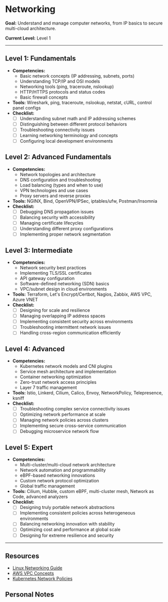 # Networking

**Goal:** Understand and manage computer networks, from IP basics to secure multi-cloud architecture.

**Current Level:** Level 1

---

## Level 1: Fundamentals
- **Competencies:**
  - Basic network concepts (IP addressing, subnets, ports)
  - Understanding TCP/IP and OSI models
  - Networking tools (ping, traceroute, nslookup)
  - HTTP/HTTPS protocols and status codes
  - Basic firewall concepts
- **Tools:** Wireshark, ping, traceroute, nslookup, netstat, cURL, control panel configs
- **Checklist:**
  - [ ] Understanding subnet math and IP addressing schemes
  - [ ] Distinguishing between different protocol behaviors
  - [ ] Troubleshooting connectivity issues
  - [ ] Learning networking terminology and concepts
  - [ ] Configuring local development environments

## Level 2: Advanced Fundamentals
- **Competencies:**
  - Network topologies and architecture
  - DNS configuration and troubleshooting
  - Load balancing (types and when to use)
  - VPN technologies and use cases
  - Proxy servers and reverse proxies
- **Tools:** NGINX, Bind, OpenVPN/IPSec, iptables/ufw, Postman/Insomnia
- **Checklist:**
  - [ ] Debugging DNS propagation issues
  - [ ] Balancing security with accessibility
  - [ ] Managing certificate lifecycles
  - [ ] Understanding different proxy configurations
  - [ ] Implementing proper network segmentation

## Level 3: Intermediate
- **Competencies:**
  - Network security best practices
  - Implementing TLS/SSL certificates
  - API gateway configuration
  - Software-defined networking (SDN) basics
  - VPC/subnet design in cloud environments
- **Tools:** Terraform, Let's Encrypt/Certbot, Nagios, Zabbix, AWS VPC, Azure VNET
- **Checklist:**
  - [ ] Designing for scale and resilience
  - [ ] Managing overlapping IP address spaces
  - [ ] Implementing consistent security across environments
  - [ ] Troubleshooting intermittent network issues
  - [ ] Handling cross-region communication efficiently

## Level 4: Advanced
- **Competencies:**
  - Kubernetes network models and CNI plugins
  - Service mesh architecture and implementation
  - Container networking optimization
  - Zero-trust network access principles
  - Layer 7 traffic management
- **Tools:** Istio, Linkerd, Cilium, Calico, Envoy, NetworkPolicy, Telepresence, ksniff
- **Checklist:**
  - [ ] Troubleshooting complex service connectivity issues
  - [ ] Optimizing network performance at scale
  - [ ] Managing network policies across clusters
  - [ ] Implementing secure cross-service communication
  - [ ] Debugging microservice network flow

## Level 5: Expert
- **Competencies:**
  - Multi-cluster/multi-cloud network architecture
  - Network automation and programmability
  - eBPF-based networking innovations
  - Custom network protocol optimization
  - Global traffic management
- **Tools:** Cilium, Hubble, custom eBPF, multi-cluster mesh, Network as Code, advanced analyzers
- **Checklist:**
  - [ ] Designing truly portable network abstractions
  - [ ] Implementing consistent policies across heterogeneous environments
  - [ ] Balancing networking innovation with stability
  - [ ] Optimizing cost and performance at global scale
  - [ ] Designing for extreme resilience and security

---

## Resources
- [Linux Networking Guide](https://tldp.org/HOWTO/NET3-4-HOWTO.html)
- [AWS VPC Concepts](https://docs.aws.amazon.com/vpc/latest/userguide/what-is-amazon-vpc.html)
- [Kubernetes Network Policies](https://kubernetes.io/docs/concepts/services-networking/network-policies/)

## Personal Notes
